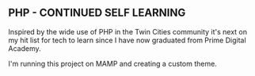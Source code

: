 PHP - CONTINUED SELF LEARNING
-------------------------------

Inspired by the wide use of PHP in the Twin Cities community
it's next on my hit list for tech to learn since I have now graduated
from Prime Digital Academy.

I'm running this project on MAMP and creating a custom theme.
